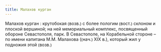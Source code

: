 ```yaml
---
title: Малахов курган
---
```


Малахов курган
: крутобокая ⦅возв.⦆ с более пологим ⦅вост.⦆ склоном и плоской вершиной; на ней мемориальный комплекс, посвященный обороне Севастополя, парк. В Севастополе, на Корабельной стороне – по имени капитана М.М. Малахова (⦅нач.⦆ XIX в.), который жил у подножия этой ⦅возв.⦆

